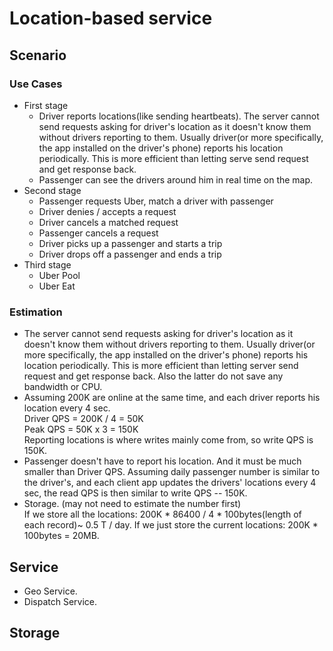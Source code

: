 # Location-based service

## Scenario
### Use Cases
* First stage
  * Driver reports locations(like sending heartbeats). The server cannot send requests asking for driver's location as it doesn't know them without drivers reporting to them. Usually driver(or more specifically, the app installed on the driver's phone) reports his location periodically. This is more efficient than letting serve send request and get response back.
  * Passenger can see the drivers around him in real time on the map.
* Second stage
  * Passenger requests Uber, match a driver with passenger
  * Driver denies / accepts a request
  * Driver cancels a matched request 
  * Passenger cancels a request
  * Driver picks up a passenger and starts a trip
  * Driver drops off a passenger and ends a trip
* Third stage
  * Uber Pool
  * Uber Eat

### Estimation
* The server cannot send requests asking for driver's location as it doesn't know them without drivers reporting to them. Usually driver(or more specifically, the app installed on the driver's phone) reports his location periodically. This is more efficient than letting server send request and get response back. Also the latter do not save any bandwidth or CPU.
* Assuming 200K are online at the same time, and each driver reports his location every 4 sec.  
  Driver QPS = 200K / 4 = 50K  
  Peak QPS = 50K x 3 = 150K  
  Reporting locations is where writes mainly come from, so write QPS is 150K.
* Passenger doesn't have to report his location. And it must be much smaller than Driver QPS. Assuming daily passenger number is similar to the driver's, and each client app updates the drivers' locations every 4 sec, the read QPS is then similar to write QPS -- 150K.
* Storage. (may not need to estimate the number first)  
  If we store all the locations: 200K * 86400 / 4 * 100bytes(length of each record)~ 0.5 T / day.
  If we just store the current locations: 200K * 100bytes = 20MB. 

## Service
* Geo Service. 
* Dispatch Service.

## Storage

